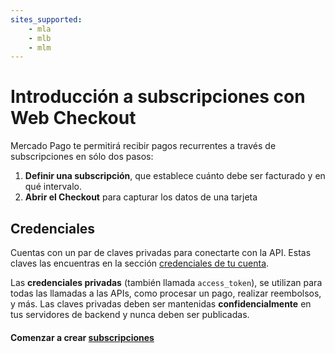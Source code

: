 ```yaml
---
sites_supported:
    - mla
    - mlb
    - mlm
---
```


# Introducción a subscripciones con Web Checkout

Mercado Pago te permitirá recibir pagos recurrentes a través de subscripciones en sólo dos pasos:

1. **Definir una subscripción**, que establece cuánto debe ser facturado y en qué intervalo.
2. **Abrir el Checkout** para capturar los datos de una tarjeta

## Credenciales

Cuentas con un par de claves privadas para conectarte con la API. Estas claves las encuentras en la sección [credenciales de tu cuenta](https://www.mercadopago.com.ar/account/credentials).

Las **credenciales privadas** (también llamada `access_token`), se utilizan para todas las llamadas a las APIs, como procesar un pago, realizar reembolsos, y más. Las claves privadas deben ser mantenidas **confidencialmente** en tus servidores de backend y nunca deben ser publicadas.


#### Comenzar a crear [subscripciones](/guides/subscriptions/web-checkout/create-subscription.es.md)
